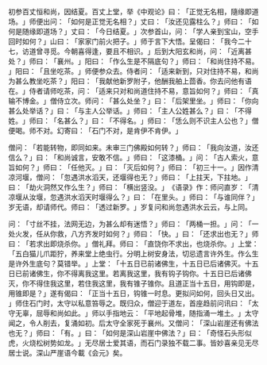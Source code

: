初参百丈恒和尚，因结夏。百丈上堂，举《中观论》曰：​「正觉无名相，隨缘即道场。​」师便出问：​「如何是正觉无名相？​」丈曰：​「汝还见露柱么？​」师曰：​「如何是随缘即道场？​」丈曰：​「今日结夏。​」次参首山，问：​「学人亲到宝山，空手回时如何？​」山曰：​「家家门前火把子。​」师于言下大悟。呈偈曰：​「我今二十七，访道曾寻觅。今朝喜得逢，要且不相识。​」后到大阳玄和尚，问：​「近离甚处？​」师曰：​「襄州。​」阳曰：​「作么生是不隔底句？​」师曰：​「和尚住持不易。​」阳曰：​「且坐吃茶。​」师便参众去。侍者问：​「适来新到，只对住持不易，和尚为甚么教坐吃茶？​」阳曰：​「我献他新罗附子，他酬我舶上茴香。你去问他有语在。​」侍者请师吃茶，问：​「适来只对和尚道住持不易，意旨如何？​」师曰：​「真输不博金。​」僧侍立次。师问：​「甚么处坐？​」曰：​「后架里坐。​」师曰：​「你向甚么处举话？​」曰：​「与主人公举话。​」师曰：​「主人公姓甚么？​」曰：​「不得姓。​」师曰：​「名甚么？​」曰：​「不得名。​」师曰：​「恁么则不识主人公也？​」僧便喝。师不对。幻寄曰：​「石门不对，是肯伊不肯伊。​」

僧问：​「若能转物，即同如来。未审三门佛殿如何转？​」师曰：​「我向汝道，汝还信么？​」曰：​「和尚诚言，安敢不信。​」师曰：​「这漆桶。​」问：​「古人索火，意旨如何？​」师曰：​「任他灭。​」曰：​「灭后如何？​」师曰：​「初三十一。​」因作清凉河堰，僧问：​「忽遇洪水滔天，还堰得也无？​」师曰：​「上拄天，下拄地。​」曰：​「劫火洞然又作么生？​」师曰：​「横出竖没。​」​《语录》作：师问直岁：​「清凉堰从汝堰，忽遇洪水滔天时堰得么？​」曰：​「在里头。​」师曰：​「与谁同伴？​」岁无语，却请师代。师曰：​「透过新罗。​」岁复问和尚忽遇洪水云云，与上同。

问：​「寸丝不挂，法网无边，为甚么却有迷悟？​」师曰：​「两桶一担。​」问：​「一处火发，任从你救，八方齐发时如何？​」师曰：​「快。​」曰：​「还求出也无？​」师曰：​「若求出即烧杀你。​」僧礼拜。师曰：​「直饶你不求出，也烧杀你。​」上堂：​「五白猫儿爪距狞，养来堂上绝虫行。分明上树安身法，切忌遗言许外生。作么生是许外生底句？莫错举。​」上堂：​「十五日已前诸佛生，十五日已后诸佛灭。十五日已前诸佛生，你不得离我这里。若离我这里，我有钩子钩你。十五日已后诸佛灭，你不得住我这里，若住我这里，我有锥子锥你。且道正当十五日，用钩即是，用锥即是？​」遂有偈曰：​「正当十五日，钩锥一时息。更拟问如何，回头日又出。​」师住石门时，太守以私意笞辱之。既归众，僧迎于道左，首座趋前问讯曰：​「太守无辜，屈辱和尚如此。​」师以手指地云：​「平地起骨堆，随指涌一堆土。​」太守闻之，令人削去，复涌如初。后太守全家死于襄州。又僧问：​「深山岩崖还有佛法也无？​」师曰：​「有。​」曰：​「如何是深山岩崖中佛法？​」曰：​「奇怪石头形似虎，火烧松树势如龙。​」无尽居士爱其语，而石门录独不载二事。皆妙喜亲见无尽居士说。深山严崖语今載《会元》矣。